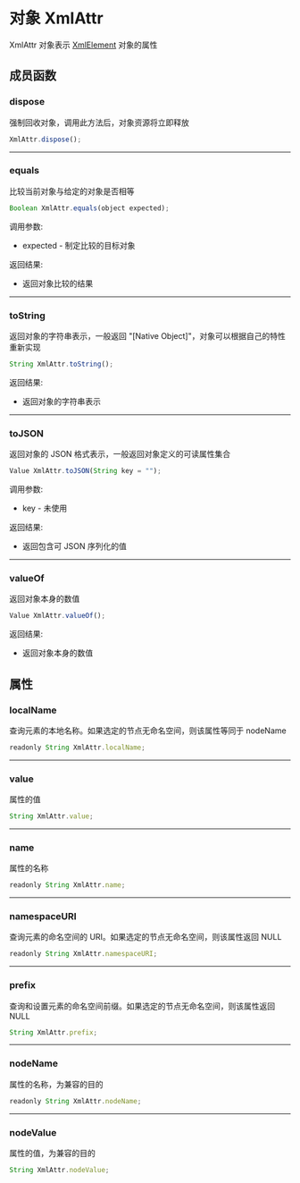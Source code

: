 # 对象 XmlAttr
XmlAttr 对象表示 [XmlElement](XmlElement.md) 对象的属性

## 成员函数
        
### dispose
强制回收对象，调用此方法后，对象资源将立即释放
```JavaScript
XmlAttr.dispose();
```

--------------------------
### equals
比较当前对象与给定的对象是否相等
```JavaScript
Boolean XmlAttr.equals(object expected);
```

调用参数:
* expected - 制定比较的目标对象

返回结果:
* 返回对象比较的结果

--------------------------
### toString
返回对象的字符串表示，一般返回 "[Native Object]"，对象可以根据自己的特性重新实现
```JavaScript
String XmlAttr.toString();
```

返回结果:
* 返回对象的字符串表示

--------------------------
### toJSON
返回对象的 JSON 格式表示，一般返回对象定义的可读属性集合
```JavaScript
Value XmlAttr.toJSON(String key = "");
```

调用参数:
* key - 未使用

返回结果:
* 返回包含可 JSON 序列化的值

--------------------------
### valueOf
返回对象本身的数值
```JavaScript
Value XmlAttr.valueOf();
```

返回结果:
* 返回对象本身的数值

## 属性
        
### localName
查询元素的本地名称。如果选定的节点无命名空间，则该属性等同于 nodeName
```JavaScript
readonly String XmlAttr.localName;
```

--------------------------
### value
属性的值
```JavaScript
String XmlAttr.value;
```

--------------------------
### name
属性的名称
```JavaScript
readonly String XmlAttr.name;
```

--------------------------
### namespaceURI
查询元素的命名空间的 URI。如果选定的节点无命名空间，则该属性返回 NULL
```JavaScript
readonly String XmlAttr.namespaceURI;
```

--------------------------
### prefix
查询和设置元素的命名空间前缀。如果选定的节点无命名空间，则该属性返回 NULL
```JavaScript
String XmlAttr.prefix;
```

--------------------------
### nodeName
属性的名称，为兼容的目的
```JavaScript
readonly String XmlAttr.nodeName;
```

--------------------------
### nodeValue
属性的值，为兼容的目的
```JavaScript
String XmlAttr.nodeValue;
```

